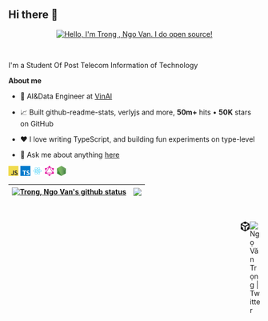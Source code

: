## Hi there 👋

<p align="center"><a href="https://www.facebook.com/ngovantrong1308?locale=vi_VN"><img width="80%" alt="Hello, I'm Trong , Ngo Van. I do open source!"  /></a></p>

<br />

I'm a Student Of Post Telecom  Information of Technology 

**About me**

- 💼 AI&Data Engineer at [VinAI](https://www.vinai.io/)

- 📈 Built github-readme-stats, verlyjs and more, **50m+** hits • **50K** stars on GitHub

- ❤️ I love writing TypeScript, and building fun experiments on type-level

- 💬 Ask me about anything [here](https://github.com/TrongNgoVan/TrongNgoVan/issues)

<code><img height="20" alt="javascript" src="https://raw.githubusercontent.com/github/explore/80688e429a7d4ef2fca1e82350fe8e3517d3494d/topics/javascript/javascript.png"></code>
<code><img height="20" alt="typescript" src="https://raw.githubusercontent.com/github/explore/80688e429a7d4ef2fca1e82350fe8e3517d3494d/topics/typescript/typescript.png"></code>
<code><img height="20" alt="react" src="https://raw.githubusercontent.com/github/explore/80688e429a7d4ef2fca1e82350fe8e3517d3494d/topics/react/react.png"></code>
<code><img height="20" alt="graphql" src="https://raw.githubusercontent.com/github/explore/5c058a388828bb5fde0bcafd4bc867b5bb3f26f3/topics/graphql/graphql.png"></code>
<code><img height="20" alt="nodejs" src="https://raw.githubusercontent.com/github/explore/80688e429a7d4ef2fca1e82350fe8e3517d3494d/topics/nodejs/nodejs.png"></code>    


| <a href="https://github.com/TrongNgoVan/github-readme-stats"><img align="center" src="https://github-readme-stats.vercel.app/api?username=TrongNgoVan&show_icons=true&include_all_commits=true&theme=buefy&hide_border=true" alt="Trong, Ngo Van's github status" /></a> | <a href="https://github.com/TrongNgoVan/github-readme-stats"><img align="center" src="https://github-readme-stats.vercel.app/api/top-langs/?username=TrongNgoVan&layout=compact&theme=buefy&hide_border=true" /></a> |
| ------------- | ------------- |



<br />
<br />

<a href="https://twitter.com/TrongNgoVan">
  <img align="right" alt="Ngọ Văn Trọng | Twitter" width="21px" src="https://raw.githubusercontent.com/anuraghazra/anuraghazra/master/assets/twitter.svg" />
</a>
<a href="https://codesandbox.io/u/TrongNgoVan">
  <img align="right" alt="Ngọ Văn Trọng | CodeSandbox" width="20px" src="https://raw.githubusercontent.com/anuraghazra/anuraghazra/master/assets/codesandbox.svg" />
</a>
